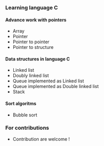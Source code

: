 ### Learning language C
#### Advance work with pointers
  * Array 
  * Pointer
  * Pointer to pointer
  * Pointer to structure
  
#### Data structures in language C
  * Linked list
  * Doubly linked list
  * Queue implemented as Linked list
  * Queue implemented as Double linked list
  * Stack
  
#### Sort algoritms 
  * Bubble sort
  
### For contributions 
 * Contribution are welcome !

